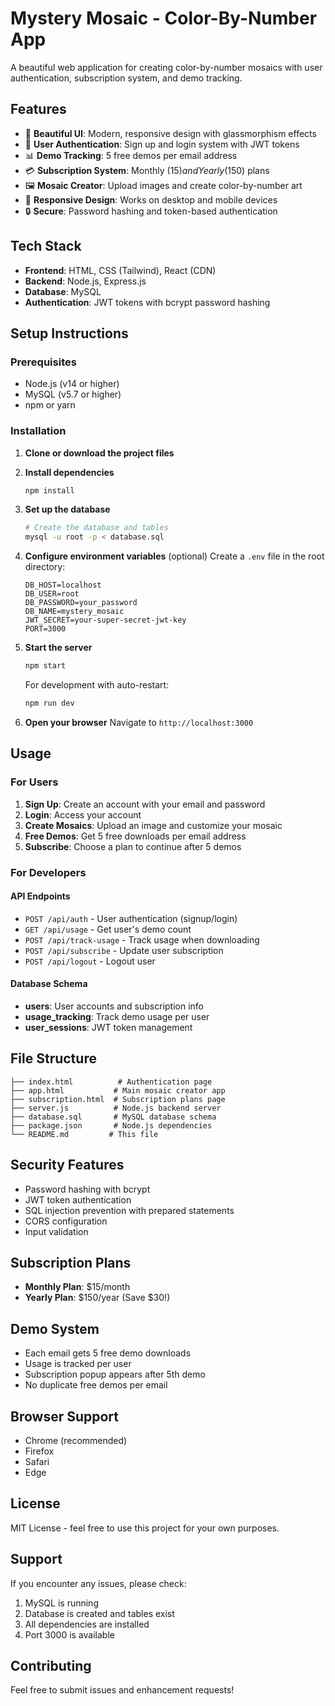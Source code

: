 # Mystery Mosaic - Color-By-Number App

A beautiful web application for creating color-by-number mosaics with user authentication, subscription system, and demo tracking.

## Features

- 🎨 **Beautiful UI**: Modern, responsive design with glassmorphism effects
- 🔐 **User Authentication**: Sign up and login system with JWT tokens
- 📊 **Demo Tracking**: 5 free demos per email address
- 💳 **Subscription System**: Monthly ($15) and Yearly ($150) plans
- 🖼️ **Mosaic Creator**: Upload images and create color-by-number art
- 📱 **Responsive Design**: Works on desktop and mobile devices
- 🔒 **Secure**: Password hashing and token-based authentication

## Tech Stack

- **Frontend**: HTML, CSS (Tailwind), React (CDN)
- **Backend**: Node.js, Express.js
- **Database**: MySQL
- **Authentication**: JWT tokens with bcrypt password hashing

## Setup Instructions

### Prerequisites

- Node.js (v14 or higher)
- MySQL (v5.7 or higher)
- npm or yarn

### Installation

1. **Clone or download the project files**

2. **Install dependencies**
   ```bash
   npm install
   ```

3. **Set up the database**
   ```bash
   # Create the database and tables
   mysql -u root -p < database.sql
   ```

4. **Configure environment variables** (optional)
   Create a `.env` file in the root directory:
   ```env
   DB_HOST=localhost
   DB_USER=root
   DB_PASSWORD=your_password
   DB_NAME=mystery_mosaic
   JWT_SECRET=your-super-secret-jwt-key
   PORT=3000
   ```

5. **Start the server**
   ```bash
   npm start
   ```

   For development with auto-restart:
   ```bash
   npm run dev
   ```

6. **Open your browser**
   Navigate to `http://localhost:3000`

## Usage

### For Users

1. **Sign Up**: Create an account with your email and password
2. **Login**: Access your account
3. **Create Mosaics**: Upload an image and customize your mosaic
4. **Free Demos**: Get 5 free downloads per email address
5. **Subscribe**: Choose a plan to continue after 5 demos

### For Developers

#### API Endpoints

- `POST /api/auth` - User authentication (signup/login)
- `GET /api/usage` - Get user's demo count
- `POST /api/track-usage` - Track usage when downloading
- `POST /api/subscribe` - Update user subscription
- `POST /api/logout` - Logout user

#### Database Schema

- **users**: User accounts and subscription info
- **usage_tracking**: Track demo usage per user
- **user_sessions**: JWT token management

## File Structure

```
├── index.html          # Authentication page
├── app.html           # Main mosaic creator app
├── subscription.html  # Subscription plans page
├── server.js          # Node.js backend server
├── database.sql       # MySQL database schema
├── package.json       # Node.js dependencies
└── README.md         # This file
```

## Security Features

- Password hashing with bcrypt
- JWT token authentication
- SQL injection prevention with prepared statements
- CORS configuration
- Input validation

## Subscription Plans

- **Monthly Plan**: $15/month
- **Yearly Plan**: $150/year (Save $30!)

## Demo System

- Each email gets 5 free demo downloads
- Usage is tracked per user
- Subscription popup appears after 5th demo
- No duplicate free demos per email

## Browser Support

- Chrome (recommended)
- Firefox
- Safari
- Edge

## License

MIT License - feel free to use this project for your own purposes.

## Support

If you encounter any issues, please check:
1. MySQL is running
2. Database is created and tables exist
3. All dependencies are installed
4. Port 3000 is available

## Contributing

Feel free to submit issues and enhancement requests!
